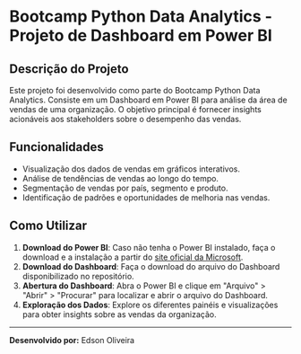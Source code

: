# Bootcamp Python Data Analytics - Projeto de Dashboard em Power BI

## Descrição do Projeto
Este projeto foi desenvolvido como parte do Bootcamp Python Data Analytics. Consiste em um Dashboard em Power BI para análise da área de vendas de uma organização. O objetivo principal é fornecer insights acionáveis aos stakeholders sobre o desempenho das vendas.

## Funcionalidades
- Visualização dos dados de vendas em gráficos interativos.
- Análise de tendências de vendas ao longo do tempo.
- Segmentação de vendas por país, segmento e produto.
- Identificação de padrões e oportunidades de melhoria nas vendas.

## Como Utilizar
1. **Download do Power BI**: Caso não tenha o Power BI instalado, faça o download e a instalação a partir do [site oficial da Microsoft](https://powerbi.microsoft.com/).
2. **Download do Dashboard**: Faça o download do arquivo do Dashboard disponibilizado no repositório.
3. **Abertura do Dashboard**: Abra o Power BI e clique em "Arquivo" > "Abrir" > "Procurar" para localizar e abrir o arquivo do Dashboard.
4. **Exploração dos Dados**: Explore os diferentes painéis e visualizações para obter insights sobre as vendas da organização.


---

**Desenvolvido por:** Edson Oliveira
